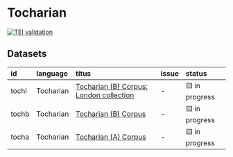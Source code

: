 # Tocharian
[![TEI validation](https://github.com/TITUS-2-0/tocharian/actions/workflows/validate.yaml/badge.svg?branch=main)](https://github.com/TITUS-2-0/tocharian/actions/workflows/validate.yaml)
## Datasets
| id    | language   | titus                                                                                                       | issue   | status         |
|:------|:-----------|:------------------------------------------------------------------------------------------------------------|:--------|:---------------|
| tochl | Tocharian  | [Tocharian (B) Corpus: London collection](http://titus.uni-frankfurt.de/texte/etcc/toch/tochlond/tochl.htm) | -       | 🟨 in progress |
| tochb | Tocharian  | [Tocharian (B) Corpus](http://titus.uni-frankfurt.de/texte/etcc/toch/tochb/tochb.htm)                       | -       | 🟨 in progress |
| tocha | Tocharian  | [Tocharian (A) Corpus](http://titus.uni-frankfurt.de/texte/etcs/toch/tocha/tocha.htm)                       | -       | 🟨 in progress |